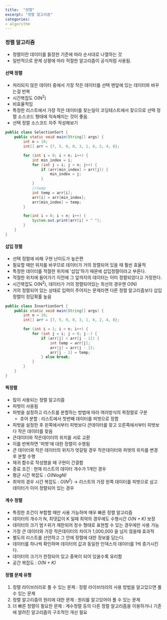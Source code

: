 ```yaml
---
title:  "정렬"
excerpt: "정렬 알고리즘"
categories:
- algorithm
---
```

### 정렬 알고리즘
+ 정렬이란 데이터를 틁정한 기준에 따라 순서대로 나열하는 것
+ 일반적으로 문제 상황에 따라 적절한 알고리즘이 공식처럼 사용됨.

#### 선택 정렬
+ 처리되지 않은 데이터 중에서 가장 작은 데이터를 선택 맨앞에 있는 데이터와 바꾸는걸 반복
+ 시간복잡도 O(N<sup>2</sup>)
+ 비효율적임
+ 특정한 리스트에서 가장 작은 데이터를 찾는일이 코딩테스트에서 잦으므로 선택 정렬 소스코드 형태에
  익숙해지는 것이 좋음.
+ 선택 정렬 소스코드 자주 작성해보기

```java
public class SelectionSort {
    public static void main(String[] args) {
        int n = 10;
        int[] arr = {7, 5, 9, 0, 3, 1, 6, 2, 4, 8};

        for (int i = 0; i < n; i++) {
            int min_index = i;
            for (int j = i; j < n; j++) {
                if (arr[min_index] > arr[j]) {
                    min_index = j;
                }
            }
            //swap
            int temp = arr[i];
            arr[i] = arr[min_index];
            arr[min_index] = temp;
        }

        for(int i = 0; i < n; i++) {
            System.out.print(arr[i] + " ");
        }
    }
}
```

#### 삽입 정렬
+ 선택 정렬에 비해 구현 난이도가 높은편
+ 필요할 때만 위치를 바꾸므로 데이터가 거의 정렬되어 있을 때 훨씬 효율적
+ 특정한 데이터를 적절한 위치에 '삽입'하기 때문에 삽입정렬이라고 부른다.
+ 적절한 위치에 들어가기 이전에 그 앞까지의 데이터는 이미 정렬되었다고 가정한다.
+ 시간복잡도 O(N<sup>2</sup>), 데이터가 거의 정렬되어있는 최선의 경우엔 O(N)
+ 거의 정렬되어 있는 상태로 입력이 주어지는 문제라면 다른 정렬 알고리즘보다 삽입정렬이 정답확률 높음

```java
public class InsertionSort {
    public static void main(String[] args) {
        int n = 10;
        int[] arr = {7, 5, 9, 0, 3, 1, 6, 2, 4, 8};

        for (int i = 1; i < n; i++) {
            for (int j = i; j > 0; j--) {
                if (arr[j] < arr[j - 1]) {
                    int temp = arr[j];
                    arr[j] = arr[j - 1];
                    arr[j - 1] = temp;
                } else break;
            }
        }
    }
}
```

#### 퀵정렬
+ 많이 사용되는 정렬 알고리즘
+ 피벗이 사용됨
+ 피벗을 설정하고 리스트를 분할하는 방법에 따라 여러방식의 퀵정렬로 구분
  + 호어 분할 : 리스트에서 첫번째 데이터를 피벗으로 정함
+ 피벗을 설정한 후 왼쪽에서부터 피벗보다 큰데이터를 찾고 오른쪽에서부터 피벗보다 작은 데이터를 찾음
+ 큰데이터와 작은데이터의 위치를 서로 교환
+ 이를 반복하면 '피벗'에 대한 정렬이 수행됨
+ 큰 데이터와 작은 데이터의 위치가 엇갈릴 경우 작은데이터와 피벗의 위치를 변경 후 분할 수행
+ 재귀 함수로 작성했을 때 구현이 간결함
+ 종료 조건 : 현재 리스트의 데이터 개수가 1개인 경우
+ 평균 시간 복잡도 : *O(NlogN)*
+ 최악의 경우 시간 복잡도 : *O(N<sup>2</sup>)* → 리스트의 가장 왼쪽 데이터를 피벗으로 삼고 데이터가 이미 정렬되어 있는 경우

#### 계수 정렬
+ 특정한 조건이 부합할 때만 사용 가능하며 매우 빠른 정렬 알고리즘
+ 데이터의 개수가 N, 최댓값이 K 일때 최악의 경우에도 수행시간 *O(N + K)* 보장
+ 데이터의 크기 범ㅈ위가 제한되어 정수 형태로 표현할 수 있는 경우에만 사용 가능
+ 가장 큰 데이터와 가장 작은데이터의 차이가 1,000,000 을 넘지 않을때 효과적
+ 별도의 리스트를 선언하고 그 안에 정렬에 대한 정보를 담는다.
+ 데이터를 하나씩 확인하며 데이터의 값과 동일한 인덱스의 데이터를 1씩 증가시킨다.
+ 데이터의 크기가 한정되어 있고 중복이 되어 있을수록 유리함
+ 공간 복잡도 : *O(N + K)*

#### 정렬 문제 유형
1. 정렬 라이브러리로 풀 수 있는 문제 : 정렬 라이브러리의 사용 방법을 알고있으면 풀 수 있는 문제
2. 정렬 알고리즘의 원리에 대한 문제 : 원리를 알고있어야 풀 수 있는 문제
3. 더 빠른 정렬이 필요한 문제 : 계수정렬 등의 다른 정렬 알고리즘을 이용하거나 기존에 알려진 알고리즘의 구조적인 개선 필요







